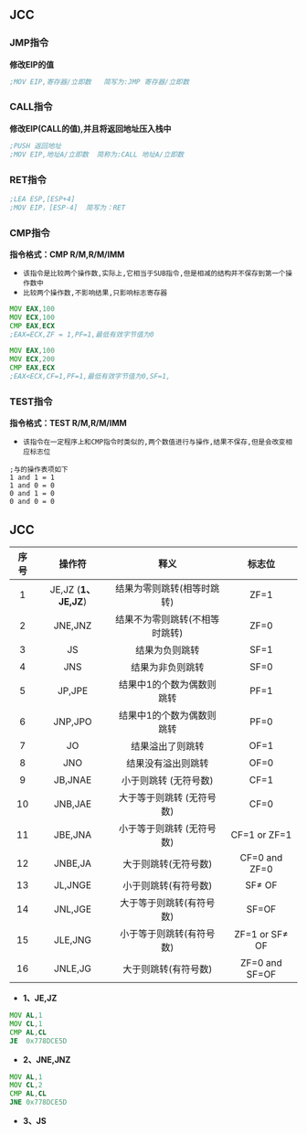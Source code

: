 ## JCC

### JMP指令
**修改EIP的值**
```asm
;MOV EIP,寄存器/立即数   简写为:JMP 寄存器/立即数
```

### CALL指令
**修改EIP(CALL的值),并且将返回地址压入栈中**
```asm
;PUSH 返回地址
;MOV EIP,地址A/立即数  简称为:CALL 地址A/立即数
```

### RET指令
```asm
;LEA ESP,[ESP+4]
;MOV EIP，[ESP-4]  简写为：RET
```

### CMP指令
**指令格式：CMP  R/M,R/M/IMM**
- `该指令是比较两个操作数,实际上,它相当于SUB指令,但是相减的结构并不保存到第一个操作数中`
- `比较两个操作数,不影响结果,只影响标志寄存器`
```asm
MOV EAX,100	
MOV ECX,100	
CMP EAX,ECX
;EAX=ECX,ZF = 1,PF=1,最低有效字节值为0	
```
```asm
MOV EAX,100	
MOV ECX,200	
CMP EAX,ECX
;EAX<ECX,CF=1,PF=1,最低有效字节值为0,SF=1,
```

### TEST指令
**指令格式：TEST  R/M,R/M/IMM**
- `该指令在一定程序上和CMP指令时类似的,两个数值进行与操作,结果不保存,但是会改变相应标志位`

```
;与的操作表项如下
1 and 1 = 1
1 and 0 = 0
0 and 1 = 0
0 and 0 = 0
```

## JCC
| 序号 | 操作符 | 释义 | 标志位 |
| :---: | :---: | :---: | :---: |
| 1 | JE,JZ (**1、JE,JZ**)| 结果为零则跳转(相等时跳转) | ZF=1 |
| 2 | JNE,JNZ | 结果不为零则跳转(不相等时跳转) | ZF=0 |
| 3 | JS | 结果为负则跳转 | SF=1 |
| 4 | JNS | 结果为非负则跳转 | SF=0 |
| 5 | JP,JPE | 结果中1的个数为偶数则跳转 | PF=1 |
| 6 | JNP,JPO | 结果中1的个数为偶数则跳转 | PF=0 |
| 7 | JO | 结果溢出了则跳转 | OF=1 |
| 8 | JNO | 结果没有溢出则跳转 | OF=0 |
| 9 | JB,JNAE | 小于则跳转 (无符号数) | CF=1 |
| 10 | JNB,JAE | 大于等于则跳转 (无符号数) | CF=0 |
| 11 | JBE,JNA | 小于等于则跳转 (无符号数) | CF=1 or ZF=1 |
| 12 | JNBE,JA | 大于则跳转(无符号数) | CF=0 and ZF=0 |
| 13 | JL,JNGE | 小于则跳转(有符号数) | SF≠ OF |
| 14 | JNL,JGE | 大于等于则跳转(有符号数) | SF=OF |
| 15 | JLE,JNG | 小于等于则跳转(有符号数) | ZF=1 or SF≠ OF |
| 16 | JNLE,JG | 大于则跳转(有符号数) | ZF=0 and SF=OF |

- **1、JE,JZ**
```asm
MOV AL,1
MOV CL,1
CMP AL,CL
JE  0x778DCE5D
```
- **2、JNE,JNZ**
```asm
MOV AL,1
MOV CL,2
CMP AL,CL
JNE 0x778DCE5D
```
- **3、JS**